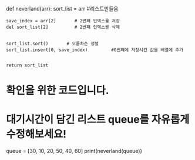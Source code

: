 def neverland(arr):
    sort_list = arr      #리스트만들음
    
    save_index = arr[2]       # 2번쨰 인덱스를 저장
    del sort_list[2]          # 2번쨰 인덱스를 삭제
    
    
    sort_list.sort()       # 오름차순 정렬 
    sort_list.insert(0, save_index)         #0번쨰에 저장시킨 값을 배열에 추가

    
    return sort_list

# 확인을 위한 코드입니다.
# 대기시간이 담긴 리스트 queue를 자유롭게 수정해보세요!
queue = [30, 10, 20, 50, 40, 60]
print(neverland(queue))

